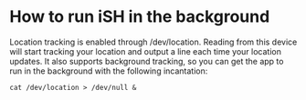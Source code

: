 # How to run iSH in the background

Location tracking is enabled through /dev/location. Reading from this device will start tracking your location and output a line each time your location updates. It also supports background tracking, so you can get the app to run in the background with the following incantation:

```
cat /dev/location > /dev/null &
```